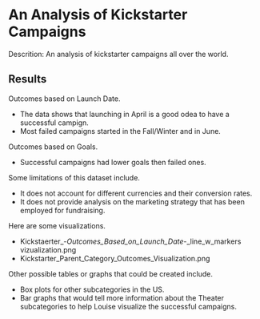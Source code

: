 # An Analysis of Kickstarter Campaigns
Descrition: An analysis of kickstarter campaigns all over the world. 


## Results

Outcomes based on Launch Date.
- The data shows that launching in April is a good odea to have a successful campign. 
- Most failed campaigns started in the Fall/Winter and in June. 

Outcomes based on Goals.
- Successful campaigns had lower goals then failed ones. 

Some limitations of this dataset include. 
- It does not account for different currencies and their conversion rates.
- It does not provide analysis on the marketing strategy that has been employed for fundraising. 

Here are some visualizations.
- Kickstaerter_-_Outcomes_Based_on_Launch_Date_-_line_w_markers vizualization.png
- Kickstarter_Parent_Category_Outcomes_Visualization.png

Other possible tables or graphs that could be created include.
- Box plots for other subcategories in the US. 
- Bar graphs that would tell more information about the Theater subcategories to help Louise visualize the successful campaigns. 
